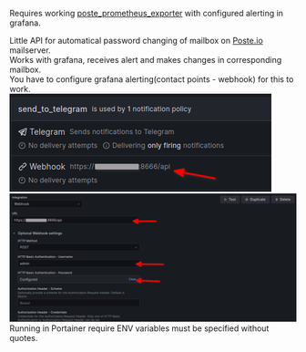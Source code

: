 Requires working [poste_prometheus_exporter](https://github.com/dtkbrbq/poste_prometheus_exporter) with configured alerting in grafana.

Little API for automatical password changing of mailbox on [Poste.io](https://poste.io/) mailserver. \
Works with grafana, receives alert and makes changes in corresponding mailbox. \
You have to configure grafana alerting(contact points - webhook) for this to work. \
![contact point example](image-1.png) \
![api url, api login/pass previously defined in env](image.png) \
Running in Portainer require ENV variables must be specified without quotes.
